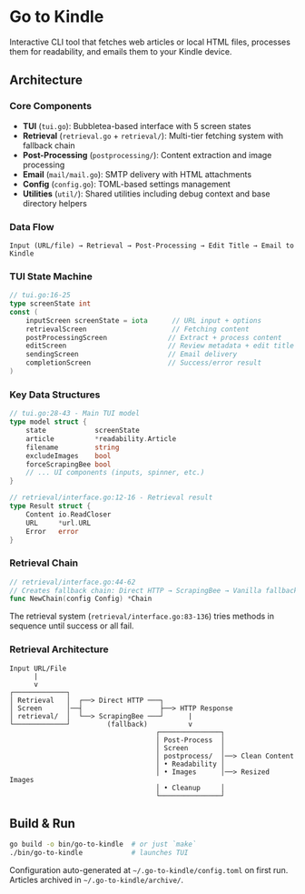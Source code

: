 # Go to Kindle

Interactive CLI tool that fetches web articles or local HTML files, processes them for readability, and emails them to your Kindle device.

## Architecture

### Core Components
- **TUI** (`tui.go`): Bubbletea-based interface with 5 screen states
- **Retrieval** (`retrieval.go` + `retrieval/`): Multi-tier fetching system with fallback chain
- **Post-Processing** (`postprocessing/`): Content extraction and image processing
- **Email** (`mail/mail.go`): SMTP delivery with HTML attachments
- **Config** (`config.go`): TOML-based settings management
- **Utilities** (`util/`): Shared utilities including debug context and base directory helpers

### Data Flow
```
Input (URL/file) → Retrieval → Post-Processing → Edit Title → Email to Kindle
```

### TUI State Machine
```go
// tui.go:16-25
type screenState int
const (
    inputScreen screenState = iota      // URL input + options
    retrievalScreen                     // Fetching content  
    postProcessingScreen               // Extract + process content
    editScreen                         // Review metadata + edit title
    sendingScreen                      // Email delivery
    completionScreen                   // Success/error result
)
```

### Key Data Structures
```go
// tui.go:28-43 - Main TUI model
type model struct {
    state            screenState
    article          *readability.Article
    filename         string
    excludeImages    bool
    forceScrapingBee bool
    // ... UI components (inputs, spinner, etc.)
}

// retrieval/interface.go:12-16 - Retrieval result
type Result struct {
    Content io.ReadCloser
    URL     *url.URL  
    Error   error
}
```

### Retrieval Chain
```go
// retrieval/interface.go:44-62
// Creates fallback chain: Direct HTTP → ScrapingBee → Vanilla fallback
func NewChain(config Config) *Chain
```

The retrieval system (`retrieval/interface.go:83-136`) tries methods in sequence until success or all fail.

### Retrieval Architecture

```
Input URL/File
      |
      v
┌─────────────┐
│ Retrieval   │  ┌──> Direct HTTP ───┐
│ Screen      │──┤                   ├──> HTTP Response
│ retrieval/  │  └──> ScrapingBee ───┘      |
└─────────────┘         (fallback)          v
                                    ┌───────────────┐
                                    │ Post-Process  │
                                    │ Screen        │
                                    │ postprocess/  │──> Clean Content
                                    │ • Readability │
                                    │ • Images      │──> Resized Images
                                    │ • Cleanup     │
                                    └───────────────┘
```

## Build & Run
```bash
go build -o bin/go-to-kindle  # or just `make`
./bin/go-to-kindle            # launches TUI
```

Configuration auto-generated at `~/.go-to-kindle/config.toml` on first run.
Articles archived in `~/.go-to-kindle/archive/`.

